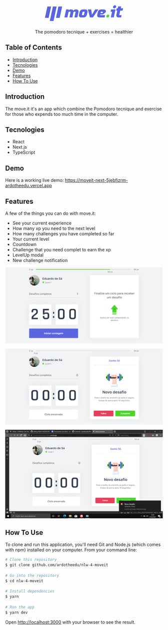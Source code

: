 <h1 align="center">
  <img alt="move.it" title="move.it" src=".github/logo.png" />
</h1>
</p>

<p align="center">
  The pomodoro tecnique + exercises = healthier
</p>


## Table of Contents
* [Introduction](#introduction)
* [Tecnologies](#tecnologies)
* [Demo](#demo)
* [Features](#features)
* [How To Use](#how-to-use)


## Introduction

The move.it it's an app which combine the Pomodoro tecnique and exercise for those who expends too much time in the computer.

## Tecnologies

* React
* Next.js
* TypeScript


## Demo

Here is a working live demo: https://moveit-next-5jebfizrm-ardotheedu.vercel.app

## Features

A few of the things you can do with move.it:

* See your current experience
* How many xp you need to the next level
* How many challenges you have completed so far
* Your current level
* Countdown
* Challenge that you need complet to earn the xp
* LevelUp modal
* New challenge notification

<p align="center">
  <img src = "/.github/features-imgs/home.png" width=700>
</p>

<p align="center">
  <img src = "/.github/features-imgs/challenge.png" width=700>
</p>

<p align="center">
  <img src = "/.github/features-imgs/notification.png" width=700>
</p>

## How To Use

To clone and run this application, you'll need Git and Node.js (which comes with npm) installed on your computer. From your command line:
```bash
# Clone this repository
$ git clone github.com/ardotheedu/nlw-4-moveit

# Go into the repository
$ cd nlw-4-moveit

# Install dependencies
$ yarn

# Run the app
$ yarn dev
```
Open [http://localhost:3000](http://localhost:3000) with your browser to see the result.


